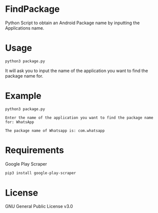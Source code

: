 # FindPackage
Python Script to obtain an Android Package name by inputting the Applications name.

# Usage
```bash
python3 package.py
```

It will ask you to input the name of the application you want to find the package name for.

# Example
```
python3 package.py

Enter the name of the application you want to find the package name for: WhatsApp

The package name of Whatsapp is: com.whatsapp
```

# Requirements

Google Play Scraper

```bash
pip3 install google-play-scraper
```

# License
GNU General Public License v3.0
